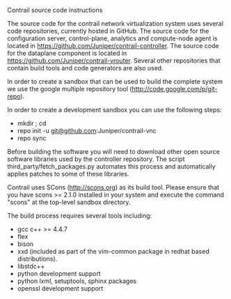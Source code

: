 Contrail source code instructions

The source code for the contrail network virtualization system uses several code repositories, currently hosted in GitHub. The source code for the configuration server, control-plane, analytics and compute-node agent is located in https://github.com/Juniper/contrail-controller. The source code for the dataplane component is located in https://github.com/Juniper/contrail-vrouter. Several other repositories that contain build tools and code generators are also used.

In order to create a sandbox that can be used to build the complete system we use the google multiple repository tool (http://code.google.com/p/git-repo).

In order to create a development sandbox you can use the following steps:
   - mkdir <dirname>; cd <dirname>
   - repo init -u git@github.com:Juniper/contrail-vnc
   - repo sync

Before building the software you will need to download other open source software libraries used by the controller repository. The script third_party/fetch_packages.py automates this process and automatically applies patches to some of these libraries.

Contrail uses SCons (http://scons.org) as its build tool. Please ensure that you have scons >= 2.1.0 installed in your system and execute the command "scons" at the top-level sandbox directory.

The build process requires several tools including:
 - gcc c++ >= 4.4.7
 - flex
 - bison
 - xxd (included as part of the vim-common package in redhat based distributions).
 - libstdc++
 - python development support
 - python lxml, setuptools, sphinx packages
 - openssl development support

